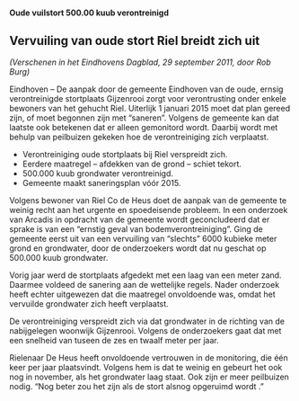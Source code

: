 #### Oude vuilstort 500.00 kuub verontreinigd

## Vervuiling van oude stort Riel breidt zich uit
_(Verschenen in het Eindhovens Dagblad, 29 september 2011, door Rob Burg)_

Eindhoven – De aanpak door de gemeente Eindhoven van de oude, ernsig verontreinigde stortplaats Gijzenrooi zorgt voor verontrusting onder enkele bewoners van het gehucht Riel. Uiterlijk 1 januari 2015 moet dat plan gereed zijn, of moet begonnen zijn met “saneren”. Volgens de gemeente kan dat laatste ook betekenen dat er alleen gemonitord wordt. Daarbij wordt met behulp van peilbuizen gekeken hoe de verontreiniging zich verplaatst.

- Verontreiniging oude stortplaats bij Riel verspreidt zich.
- Eerdere maatregel – afdekken van de grond – schiet tekort.
- 500.000 kuub grondwater verontreinigd.
- Gemeente maakt saneringsplan vóór 2015.

Volgens bewoner van Riel Co de Heus doet de aanpak van de gemeente te weinig recht aan het urgente en spoedeisende probleem. In een onderzoek van Arcadis in opdracht van de gemeente wordt geconcludeerd dat er sprake is van een “ernstig geval van bodemverontreiniging”. Ging de gemeente eerst uit van een vervuiling van “slechts” 6000 kubieke meter grond en grondwater, door de onderzoekers wordt dat nu geschat op 500.000 kuub grondwater.

Vorig jaar werd de stortplaats afgedekt met een laag van een meter zand. Daarmee voldeed de sanering aan de wettelijke regels. Nader onderzoek heeft echter uitgewezen dat die maatregel onvoldoende was, omdat het vervuilde grondwater zich heeft verplaatst.

De verontreiniging verspreidt zich via dat grondwater in de richting van de nabijgelegen woonwijk Gijzenrooi. Volgens de onderzoekers gaat dat met een snelheid van tuseen de zes en twaalf meter per jaar.

Rielenaar De Heus heeft onvoldoende vertrouwen in de monitoring, die één keer per jaar plaatsvindt. Volgens hem is dat te weinig en gebeurt het ook nog in november, als het grondwater laag staat.  Ook zijn er meer peilbuizen nodig. “Nog beter zou het zijn als de stort alsnog opgeruimd wordt .”
